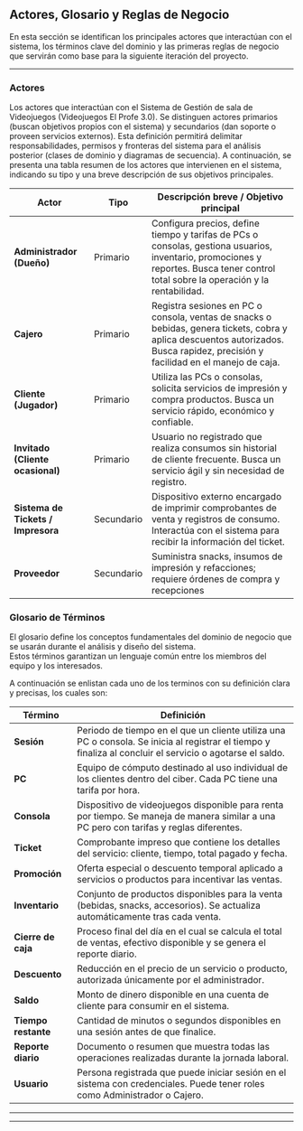 ## Actores, Glosario y Reglas de Negocio

En esta sección se identifican los principales actores que interactúan con el sistema, los términos clave del dominio y las primeras reglas de negocio que servirán como base para la siguiente iteración del proyecto.

---

### Actores

Los actores que interactúan con el Sistema de Gestión de sala de Videojuegos (Videojuegos El Profe 3.0). Se distinguen actores primarios (buscan objetivos propios con el sistema) y secundarios (dan soporte o proveen servicios externos).
Esta definición permitirá delimitar responsabilidades, permisos y fronteras del sistema para el análisis posterior (clases de dominio y diagramas de secuencia).
A continuación, se presenta una tabla resumen de los actores que intervienen en el sistema, indicando su tipo y una breve descripción de sus objetivos principales.  

| Actor | Tipo | Descripción breve / Objetivo principal |
|--------|------|----------------------------------------|
| **Administrador (Dueño)** | Primario | Configura precios, define tiempo y tarifas de PCs o consolas, gestiona usuarios, inventario, promociones y reportes. Busca tener control total sobre la operación y la rentabilidad. |
| **Cajero** | Primario | Registra sesiones en PC o consola, ventas de snacks o bebidas, genera tickets, cobra y aplica descuentos autorizados. Busca rapidez, precisión y facilidad en el manejo de caja. |
| **Cliente (Jugador)** | Primario | Utiliza las PCs o consolas, solicita servicios de impresión y compra productos. Busca un servicio rápido, económico y confiable. |
| **Invitado (Cliente ocasional)** | Primario | Usuario no registrado que realiza consumos sin historial de cliente frecuente. Busca un servicio ágil y sin necesidad de registro. |
| **Sistema de Tickets / Impresora** | Secundario | Dispositivo externo encargado de imprimir comprobantes de venta y registros de consumo. Interactúa con el sistema para recibir la información del ticket. |
| **Proveedor** | Secundario | Suministra snacks, insumos de impresión y refacciones; requiere órdenes de compra y recepciones|


### Glosario de Términos

El glosario define los conceptos fundamentales del dominio de negocio que se usarán durante el análisis y diseño del sistema.  
Estos términos garantizan un lenguaje común entre los miembros del equipo y los interesados.

A continuación se enlistan cada uno de los terminos con su definición clara y precisas, los cuales son:

| Término | Definición |
|----------|------------|
| **Sesión** | Periodo de tiempo en el que un cliente utiliza una PC o consola. Se inicia al registrar el tiempo y finaliza al concluir el servicio o agotarse el saldo. |
| **PC** | Equipo de cómputo destinado al uso individual de los clientes dentro del ciber. Cada PC tiene una tarifa por hora. |
| **Consola** | Dispositivo de videojuegos disponible para renta por tiempo. Se maneja de manera similar a una PC pero con tarifas y reglas diferentes. |
| **Ticket** | Comprobante impreso que contiene los detalles del servicio: cliente, tiempo, total pagado y fecha. |
| **Promoción** | Oferta especial o descuento temporal aplicado a servicios o productos para incentivar las ventas. |
| **Inventario** | Conjunto de productos disponibles para la venta (bebidas, snacks, accesorios). Se actualiza automáticamente tras cada venta. |
| **Cierre de caja** | Proceso final del día en el cual se calcula el total de ventas, efectivo disponible y se genera el reporte diario. |
| **Descuento** | Reducción en el precio de un servicio o producto, autorizada únicamente por el administrador. |
| **Saldo** | Monto de dinero disponible en una cuenta de cliente para consumir en el sistema. |
| **Tiempo restante** | Cantidad de minutos o segundos disponibles en una sesión antes de que finalice. |
| **Reporte diario** | Documento o resumen que muestra todas las operaciones realizadas durante la jornada laboral. |
| **Usuario** | Persona registrada que puede iniciar sesión en el sistema con credenciales. Puede tener roles como Administrador o Cajero. |

---


---
